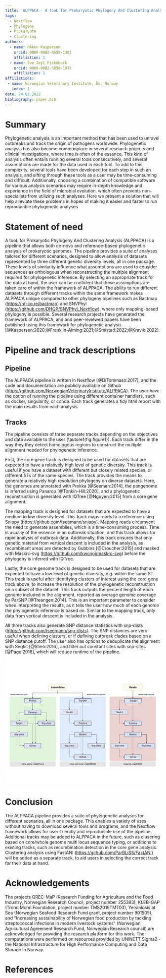 ```yaml
---
title: 'ALPPACA - A tooL for Prokaryotic Phylogeny And Clustering Analysis'
tags:
  - Nextflow
  - Phylogeny
  - Prokaryote
  - Clustering
authors:
  - name: Håkon Kaspersen
    orcid: 0000-0002-9559-1303
    affiliation: 1
  - name: Eve Zeyl Fiskebeck
    orcid: 0000-0002-6858-1978
    affiliation: 1
affiliations:
 - name: Norwegian Veterinary Institute, Ås, Norway
   index: 1
date: 24.02.2022
bibliography: paper.bib
---
```


# Summary
Phylogenetic analysis is an important method that has been used to unravel outbreaks and <!-- what do you mean? --> track the origin of pathogens worldwide. Phylogenetic analysis has also become commonplace in several research projects and clinical investigations, where time is often of the essence. This kind of analysis often entails running several tools consecutively, and several assumptions are made for the data used in each tool. To add to this complexity, several tools have been developed for each step in such an analysis, and sifting through these tools as a user may be time-consuming and difficult. Additionally, choosing a combination of compatible software for various analysis scenarios may require in-depth knowledge and experience in the field of microbial evolution, which often prevents non-specialists from utilizing such analyses. Here we present a solution that will help alleviate these problems in hopes of making it easier and faster to run reproducible phylogenetic analyses.

# Statement of need
A tooL for Prokaryotic Phylogeny And Clustering Analysis (ALPPACA) is a pipeline that allows both de-novo and reference-based phylogenetic analysis of prokaryotic genomes. The pipeline provides a suite of analyses tailored for different scenarios, designed to allow analysis of datasets represented by three different genetic diversity levels, all in one package. These levels of similarity influence what assumptions are used to consider sequences as orthologous when reconstructing the multiple alignment required for phylogenetic inference. By selecting an appropriate track for the data at hand, the user can be confident that these assumptions are taken care of within the framework of ALPPACA. The ability to run different datasets through different tracks within the same framework makes ALPPACA unique compared to other phylogeny pipelines such as Bactmap (https://nf-co.re/bactmap) and SNVPhyl (https://github.com/DHQP/SNVPhyl_Nextflow), where only mapping-based phylogeny is possible. Several research projects have generated the framework of ALPPACA, and and peer-reviewed papers have been published using this framework for phylogenetic analysis [@Kaspersen:2020;@Franklin-Alming:2021;@Smistad:2022;@Kravik:2022].

# Pipeline and track descriptions
## Pipeline
The ALPPACA pipeline is written in Nextflow [@DiTommaso:2017], and the code and documentation are publicly available on Github  (https://github.com/NorwegianVeterinaryInstitute/ALPPACA). The user have the option of running the pipeline using different container handlers, such as docker, singularity, or conda. Each track generates a tidy html report with the main results from each analysis.

## Tracks
The pipeline consists of three separate tracks depending on the objectives and data available to the user (\autoref{fig:figure1}). Each track differ in the way they they detect homologous regions to construct the multiple alignment needed for phylogenetic inference.

First, the core gene track is designed to be used for datasets that are expected to have a relatively high level of genetic diversity. This track is useful if you have a dataset with different but closely related species, or different STs of the same species. The track provides the means to generate a relatively high resolution phylogeny on diverse datasets. Here, the genomes are annotated with Prokka [@Seeman:2014], the pangenome is inferred using Panaroo [@Tonkin-Hill:2020], and a phylogenetic reconstruction is generated with IQTree [@Nguyen:2015] from a core gene alignment.

The mapping track is designed for datasets that are expected to have a medium to low diversity level. This track maps reads to a reference using Snippy (https://github.com/tseemann/snippy). Mapping reads circumvent the need to generate assemblies, which is a time-consuming process. Time is usually of the essence in an outbreak situation, and this track allows for rapid analysis of outbreak data. Additionally, this track ensures that only genetic material from vertical descent is included in the analysis, as recombinant areas are detected by Gubbins [@Croucher:2015] and masked with Maskrc-svg (https://github.com/kwongj/maskrc-svg) before the phylogeny is inferred with IQTree. 

Lastly, the core genome track is designed to be used for datasets that are expected to have a low level of genetic diversity, e.g. within the same ST. This track is useful after identifying clusters of interest using the core gene track above, to increase the resolution of the phylogenetic reconstruction on a subset of the dataset. This track outputs the percent length of each genome included in the alignment, reported as average genome coverage by ParSNP [@Treangen:2014]. This is an important parameter to consider when interpreting the results, as it tells the user how much of each genome the phylogenetic inference is based on. Similar to the mapping track, only data from vertical descent is included in the analysis.

All three tracks also generate SNP distance statistics with snp-dists (https://github.com/tseemann/snp-dists). The SNP distances are very useful when defining clusters, or if defining outbreak clades based on a SNP distance cutoff. The user also has options to deduplicate the alignment with Seqkit [@Shen:2016], and filter out constant sites with snp-sites [@Page:2016], which will reduce runtime of the pipeline.

![Overview of the three tracks in ALPPACA.\label{fig:figure1}](pipeline.png)

# Conclusion
The ALPPACA pipeline provides a suite of phylogenetic analyses for different scenarios, all in one package. This enables a variety of uses without having to download several tools and programs, and the Nextflow framework allows for user-friendly and reproducible use of the pipeline. Additional tracks may be added to ALPPACA in the future, such as clusering based on core/whole genome multi locus sequence typing, or additions to existing tracks, such as recombination detection in the core gene analysis. Clustering analysis using FastANI (https://github.com/ParBLiSS/FastANI) will be added as a separate track, to aid users in selecting the correct track for their data at hand.

# Acknowledgements
The projects QREC-MaP (Research Funding for Agriculture and the Food Industry, Norwegian Research Council, project number 255383), KLEB-GAP (Trond Mohn Foundation, project number TMS2019TMT03), Yersiniosis at Sea (Norwegian Seafood Research Fund grant, project number 901505), and "Increasing sustainability of Norwegian food production by tackling streptococcal infections in modern livestock systems" (Norwegian Agricultural Agreement Research Fund, Norwegian Research council) are acknowledged for providing the research platform for this work. The computations were performed on resources provided by UNINETT Sigma2 - the National Infrastructure for High Performance Computing and Data Storage in Norway.

# References
